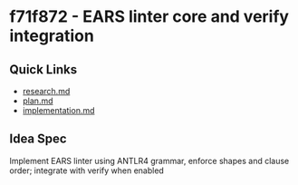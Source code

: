 # f71f872 - EARS linter core and verify integration

## Quick Links
- [research.md](./research.md)
- [plan.md](./plan.md)
- [implementation.md](./implementation.md)

## Idea Spec
Implement EARS linter using ANTLR4 grammar, enforce shapes and clause order; integrate with verify when enabled
